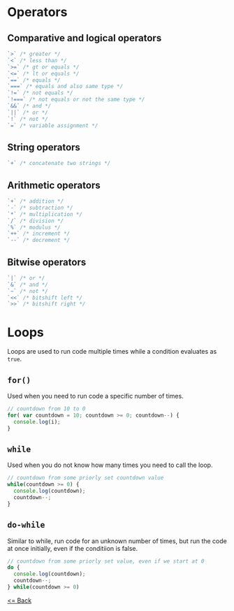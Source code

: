 # Operators

## Comparative and logical operators
```js
`>` /* greater */
`<` /* less than */
`>=` /* gt or equals */
`<=` /* lt or equals */
`==` /* equals */
`===` /* equals and also same type */
`!=` /* not equals */
`!===` /* not equals or not the same type */
`&&` /* and */
`||` /* or */
`!` /* not */
`=` /* variable assignment */

```
## String operators
```js
`+` /* concatenate two strings */
```

## Arithmetic operators

```js
`+` /* addition */
`-` /* subtraction */
`*` /* multiplication */
`/` /* division */
`%` /* modulus */
`++` /* increment */
`--` /* decrement */
```

## Bitwise operators

```js
`|` /* or */
`&` /* and */
`~` /* not */
`<<` /* bitshift left */
`>>` /* bitshift right */
```

# Loops

Loops are used to run code multiple times while a condition evaluates as `true`.

## `for()`
Used when you need to run code a specific number of times.
```js
// countdown from 10 to 0
for( var countdown = 10; countdown >= 0; countdown--) {
  console.log(i);
}
```

## `while`
Used when you do not know how many times you need to call the loop.
```js
// countdown from some priorly set countdown value
while(countdown >= 0) {
  console.log(countdown);
  countdown--;
}
```

## `do-while`
Similar to while, run code for an unknown number of times, but run the code at once initially, even if the conditiion is false.
```js
// countdown from some priorly set value, even if we start at 0
do { 
  console.log(countdown);
  countdown--;
} while(countdown >= 0)
```

[<= Back](README.md) 